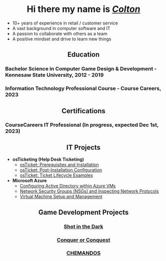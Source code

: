 <h1 align="center">Hi there my name is <i><a href= "https://www.linkedin.com/in/coltontrau/">Colton</a></i></h1>

- 10+ years of experience in retail / customer service
- A vast background in computer software and IT
- A passion to collaborate with others as a team
- A positive mindset and drive to learn new things

<h2 align = "center">Education</h2>
<h3>Bachelor Science in Computer Game Design & Development - Kennesaw State University, 2012 - 2019</h3>
<h3>Information Technology Professional Course - Course Careers, 2023</h3>

<h2 align = "center">Certifications</h2>
<h3>CourseCareers IT Professional (In progress, expected Dec 1st, 2023)</h3>

<h2 align = "center">IT Projects</h2>

- <b>osTicketing (Help Desk Ticketing)</b>
  - [osTicket: Prerequisites and Installation](https://github.com/ColtonTrauCC/osticket-prereqs)
  - [osTicket: Post-Installation Configuration]()
  - [osTicket: Ticket Lifecycle Examples]()
- <b>Microsoft Azure</b>
  - [Configuring Active Directory within Azure VMs]()
  - [Network Security Groups (NSGs) and Inspecting Network Protocols]()
  - [Virtual Machine Setup and Management]()
 
<h2 align = "center">Game Development Projects</h2>
<h3 align = "center"><a href ="https://www.youtube.com/watch?v=YZ3JvLRN-3U&ab_channel=bee">Shot in the Dark</a></h3>
<h3 align = "center"><a href ="https://sites.google.com/view/ksucgdd-4814-coc/home">Conquer or Conquest</a></h3>
<h3 align = "center"><a href ="https://chematomicgame.wordpress.com/">CHEMANDOS</a></h3>


